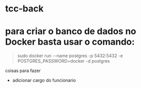 # tcc-back

# para criar o banco de dados no Docker basta usar o comando:

> sudo docker run --name postgres -p 5432:5432 -e POSTGRES_PASSWORD=docker -d postgres

coisas para fazer

- adicionar cargo do funcionario

